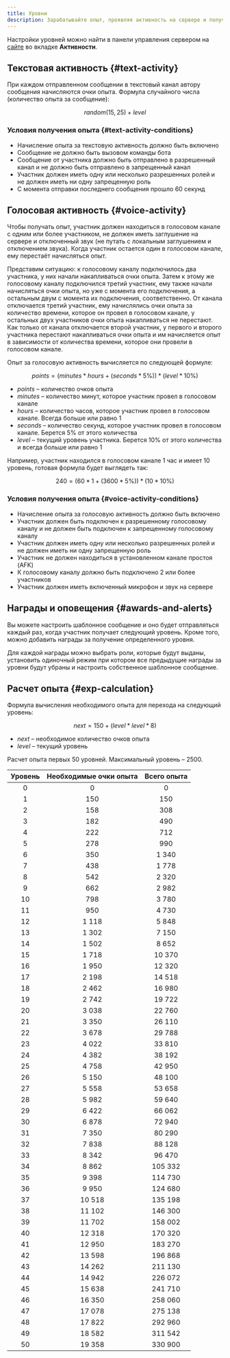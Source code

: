 ```yaml
---
title: Уровни
description: Зарабатывайте опыт, проявляя активность на сервере и получайте награды, а также соревнуйтесь с другими пользователя в борьбе за почетное место в таблице лидеров
---
```


Настройки уровней можно найти в панели управления сервером на [сайте](https://lacunabot.com/@me/guilds) во вкладке **Активности**.

## Текстовая активность {#text-activity}

При каждом отправленном сообщении в текстовый канал автору сообщения начисляются очки опыта. Формула случайного числа (количество опыта за сообщение):

$$
random(15, 25) + level
$$

### Условия получения опыта {#text-activity-conditions}

- Начисление опыта за текстовую активность должно быть включено
- Сообщение не должно быть вызовом команды бота
- Сообщение от участника должно быть отправлено в разрешенный канал и не должно быть отправлено в запрещенный канал
- Участник должен иметь одну или несколько разрешенных ролей и не должен иметь ни одну запрещенную роль
- С момента отправки последнего сообщения прошло 60 секунд

## Голосовая активность {#voice-activity}

Чтобы получать опыт, участник должен находиться в голосовом канале с одним или более участником, не должен иметь заглушение на сервере и отключенный звук (не путать с локальным заглушением и отключением звука). Когда участник остается один в голосовом канале, ему перестаёт начисляться опыт.

Представим ситуацию: к голосовому каналу подключилось два участника, у них начали накапливаться очки опыта. Затем к этому же голосовому каналу подключился третий участник, ему также начали начисляться очки опыта, но уже с момента его подключения, а остальным двум с момента их подключения, соответственно. От канала отключается третий участник, ему начислялись очки опыта за количество времени, которое он провел в голосовом канале, у остальных двух участников очки опыта накапливаться не перестают. Как только от канала отключается второй участник, у первого и второго участника перестают накапливаться очки опыта и им начисляется опыт в зависимости от количества времени, которое они провели в голосовом канале.

Опыт за голосовую активность вычисляется по следующей формуле:

$$
points = (minutes * hours + (seconds * 5\%)) * (level * 10\%)
$$

- _points_ – количество очков опыта
- _minutes_ – количество минут, которое участник провел в голосовом канале
- _hours_ – количество часов, которое участник провел в голосовом канале. Всегда больше или равно 1
- _seconds_ – количество секунд, которое участник провел в голосовом канале. Берется 5% от этого количества
- _level_ – текущий уровень участника. Берется 10% от этого количества и всегда больше или равно 1

Например, участник находился в голосовом канале 1 час и имеет 10 уровень, готовая формула будет выглядеть так:

$$
240 = (60 * 1 + (3600 * 5\%)) * (10 * 10\%)
$$

### Условия получения опыта {#voice-activity-conditions}

- Начисление опыта за голосовую активность должно быть включено
- Участник должен быть подключен к разрешенному голосовому каналу и не должен быть подключен к запрещенному голосовому каналу
- Участник должен иметь одну или несколько разрешенных ролей и не должен иметь ни одну запрещенную роль
- Участник не должен находиться в установленном канале простоя (AFK)
- К голосовому каналу должно быть подключено 2 или более участников
- Участник должен иметь включенный микрофон и звук на сервере

## Награды и оповещения {#awards-and-alerts}

Вы можете настроить шаблонное сообщение и оно будет отправляться каждый раз, когда участник получает следующий уровень. Кроме того, можно добавить награды за получение определенного уровня.

Для каждой награды можно выбрать роли, которые будут выданы, установить одиночный режим при котором все предыдущие награды за уровни будут убраны и настроить собственное шаблонное сообщение.

## Расчет опыта {#exp-calculation}

Формула вычисления необходимого опыта для перехода на следующий уровень:

$$
next = 150 + (level * level * 8)
$$

- _next_ – необходимое количество очков опыта
- _level_ – текущий уровень

Расчет опыта первых 50 уровней. Максимальный уровень – 2500.

| Уровень | Необходимые очки опыта | Всего опыта |
| :-----: | :--------------------: | :---------: |
|    0    |           0            |      0      |
|    1    |          150           |     150     |
|    2    |          158           |     308     |
|    3    |          182           |     490     |
|    4    |          222           |     712     |
|    5    |          278           |     990     |
|    6    |          350           |    1 340    |
|    7    |          438           |    1 778    |
|    8    |          542           |    2 320    |
|    9    |          662           |    2 982    |
|   10    |          798           |    3 780    |
|   11    |          950           |    4 730    |
|   12    |         1 118          |    5 848    |
|   13    |         1 302          |    7 150    |
|   14    |         1 502          |    8 652    |
|   15    |         1 718          |   10 370    |
|   16    |         1 950          |   12 320    |
|   17    |         2 198          |   14 518    |
|   18    |         2 462          |   16 980    |
|   19    |         2 742          |   19 722    |
|   20    |         3 038          |   22 760    |
|   21    |         3 350          |   26 110    |
|   22    |         3 678          |   29 788    |
|   23    |         4 022          |   33 810    |
|   24    |         4 382          |   38 192    |
|   25    |         4 758          |   42 950    |
|   26    |         5 150          |   48 100    |
|   27    |         5 558          |   53 658    |
|   28    |         5 982          |   59 640    |
|   29    |         6 422          |   66 062    |
|   30    |         6 878          |   72 940    |
|   31    |         7 350          |   80 290    |
|   32    |         7 838          |   88 128    |
|   33    |         8 342          |   96 470    |
|   34    |         8 862          |   105 332   |
|   35    |         9 398          |   114 730   |
|   36    |         9 950          |   124 680   |
|   37    |         10 518         |   135 198   |
|   38    |         11 102         |   146 300   |
|   39    |         11 702         |   158 002   |
|   40    |         12 318         |   170 320   |
|   41    |         12 950         |   183 270   |
|   42    |         13 598         |   196 868   |
|   43    |         14 262         |   211 130   |
|   44    |         14 942         |   226 072   |
|   45    |         15 638         |   241 710   |
|   46    |         16 350         |   258 060   |
|   47    |         17 078         |   275 138   |
|   48    |         17 822         |   292 960   |
|   49    |         18 582         |   311 542   |
|   50    |         19 358         |   330 900   |
